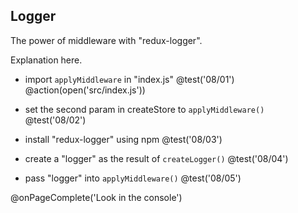 ## Logger
The power of middleware with "redux-logger".

Explanation here.

+ import `applyMiddleware` in "index.js"
@test('08/01')
@action(open('src/index.js'))

+ set the second param in createStore to `applyMiddleware()`
@test('08/02')

+ install "redux-logger" using npm
@test('08/03')

+ create a "logger" as the result of `createLogger()`
@test('08/04')

+ pass "logger" into `applyMiddleware()`
@test('08/05')

@onPageComplete('Look in the console')
